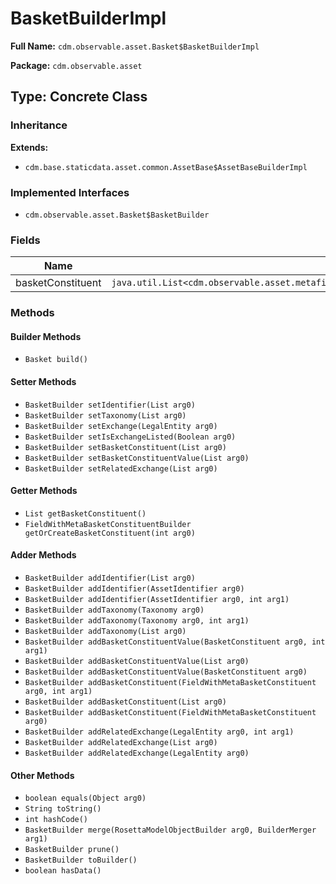 # BasketBuilderImpl

**Full Name:** `cdm.observable.asset.Basket$BasketBuilderImpl`

**Package:** `cdm.observable.asset`

## Type: Concrete Class

### Inheritance

**Extends:**
- `cdm.base.staticdata.asset.common.AssetBase$AssetBaseBuilderImpl`

### Implemented Interfaces

- `cdm.observable.asset.Basket$BasketBuilder`

### Fields

| Name | Type | Description |
|------|------|-------------|
| basketConstituent | `java.util.List<cdm.observable.asset.metafields.FieldWithMetaBasketConstituent$FieldWithMetaBasketConstituentBuilder>` |  |

### Methods

#### Builder Methods

- `Basket build()`

#### Setter Methods

- `BasketBuilder setIdentifier(List arg0)`
- `BasketBuilder setTaxonomy(List arg0)`
- `BasketBuilder setExchange(LegalEntity arg0)`
- `BasketBuilder setIsExchangeListed(Boolean arg0)`
- `BasketBuilder setBasketConstituent(List arg0)`
- `BasketBuilder setBasketConstituentValue(List arg0)`
- `BasketBuilder setRelatedExchange(List arg0)`

#### Getter Methods

- `List getBasketConstituent()`
- `FieldWithMetaBasketConstituentBuilder getOrCreateBasketConstituent(int arg0)`

#### Adder Methods

- `BasketBuilder addIdentifier(List arg0)`
- `BasketBuilder addIdentifier(AssetIdentifier arg0)`
- `BasketBuilder addIdentifier(AssetIdentifier arg0, int arg1)`
- `BasketBuilder addTaxonomy(Taxonomy arg0)`
- `BasketBuilder addTaxonomy(Taxonomy arg0, int arg1)`
- `BasketBuilder addTaxonomy(List arg0)`
- `BasketBuilder addBasketConstituentValue(BasketConstituent arg0, int arg1)`
- `BasketBuilder addBasketConstituentValue(List arg0)`
- `BasketBuilder addBasketConstituentValue(BasketConstituent arg0)`
- `BasketBuilder addBasketConstituent(FieldWithMetaBasketConstituent arg0, int arg1)`
- `BasketBuilder addBasketConstituent(List arg0)`
- `BasketBuilder addBasketConstituent(FieldWithMetaBasketConstituent arg0)`
- `BasketBuilder addRelatedExchange(LegalEntity arg0, int arg1)`
- `BasketBuilder addRelatedExchange(List arg0)`
- `BasketBuilder addRelatedExchange(LegalEntity arg0)`

#### Other Methods

- `boolean equals(Object arg0)`
- `String toString()`
- `int hashCode()`
- `BasketBuilder merge(RosettaModelObjectBuilder arg0, BuilderMerger arg1)`
- `BasketBuilder prune()`
- `BasketBuilder toBuilder()`
- `boolean hasData()`

